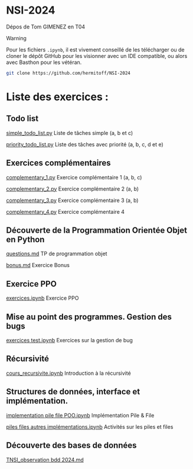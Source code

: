 # NSI-2024
Dépos de Tom GIMENEZ en T04

> [!WARNING]
> Pour les fichiers `.ipynb`, il est vivement conseillé de les télécharger ou de cloner le dépôt GitHub pour les visionner avec un IDE compatible, ou alors avec Basthon pour les vétéran.
> ```bash
> git clone https://github.com/hermitoff/NSI-2024
> ```

# Liste des exercices :

## Todo list
[simple_todo_list.py](./List_of_tasks/simple_todo_list.py) Liste de tâches simple (a, b et c)

[priority_todo_list.py](./List_of_tasks/priority_todo_list.py) Liste des tâches avec priorité (a, b, c, d et e)

## Exercices complémentaires
[complementary_1.py](./Complementary_exercices/complementary_1.py) Exercice complémentaire 1 (a, b, c)

[complementary_2.py](./Complementary_exercices/complementary_2.py) Exercice complémentaire 2 (a, b)

[complementary_3.py](./Complementary_exercices/complementary_3.py) Exercice complémentaire 3 (a, b)

[complementary_4.py](./Complementary_exercices/complementary_4.py) Exercice complémentaire 4

## Découverte de la Programmation Orientée Objet en Python
[questions.md](./Object_Programming/questions.md) TP de programmation objet

[bonus.md](./Object_Programming/Bonus/bonus.md) Exercice Bonus

## Exercice PPO
[exercices.ipynb](./PPO/exercices.ipynb) Exercice PPO

## Mise au point des programmes. Gestion des bugs
[exercices test.ipynb](./Bugs_Management/exercices%20test.ipynb) Exercices sur la gestion de bug

## Récursivité
[cours_recursivite.ipynb](./Recursivity/cours_recursivite.ipynb) Introduction à la récursivité

## Structures de données, interface et implémentation.
[implementation pile file POO.ipynb](./Data_structures_interface_implementation/implementation%20pile%20file%20POO.ipynb) Implémentation Pile & File

[piles files autres implémentations.ipynb](./Data_structures_interface_implementation/piles%20files%20autres%20implémentations.ipynb) Activités sur les piles et files

## Découverte des bases de données
[TNSI_observation bdd 2024.md](./Discovering_Databases/TNSI_observation%20bdd%202024.md)